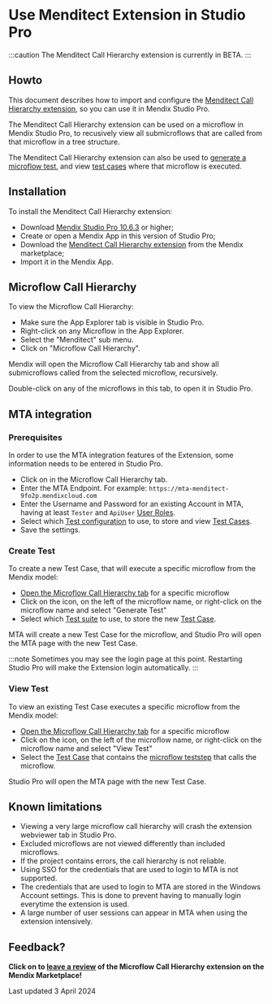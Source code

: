 # Use Menditect Extension in Studio Pro

:::caution
The Menditect Call Hierarchy extension is currently in BETA.
:::

## Howto

This document describes how to import and configure the [Menditect Call Hierarchy extension](https://marketplace.mendix.com/link/component/xxx), so you can use it in Mendix Studio Pro.

The Menditect Call Hierarchy extension can be used on a microflow in Mendix Studio Pro, to recusively view all submicroflows that are called from that microflow in a tree structure.

The Menditect Call Hierarchy extension can also be used to [generate a microflow test](generate-test#test-a-microflow), and view [test cases](../../test-case) where that microflow is executed.


## Installation

To install the Menditect Call Hierarchy extension:
- Download [Mendix Studio Pro 10.6.3](https://marketplace.mendix.com/link/studiopro/10.6.3) or higher;
- Create or open a Mendix App in this version of Studio Pro;
- Download the [Menditect Call Hierarchy extension](https://marketplace.mendix.com/link/component/xxx) from the Mendix marketplace;
- Import it in the Mendix App.

## Microflow Call Hierarchy

To view the Microflow Call Hierarchy:
- Make sure the App Explorer tab is visible in Studio Pro.
- Right-click on any Microflow in the App Explorer.
- Select the "Menditect" sub menu.
- Click on "Microflow Call Hierarchy".

Mendix will open the Microflow Call Hierarchy tab and show all submicroflows called from the selected microflow, recursively.

Double-click on any of the microflows in this tab, to open it in Studio Pro.


## MTA integration

### Prerequisites

In order to use the MTA integration features of the Extension, some information needs to be entered in Studio Pro.

- Click on <i class="fal fa-cog"></i> in the Microflow Call Hierarchy tab.
- Enter the MTA Endpoint. For example: `https://mta-menditect-9fo2p.mendixcloud.com`
- Enter the Username and Password for an existing Account in MTA, having at least `Tester` and `ApiUser` [User Roles](manage-accounts#mta-user-roles). 
- Select which [Test configuration](../../test-configuration) to use, to store and view [Test Cases](../../test-case).
- Save the settings.

### Create Test

To create a new Test Case, that will execute a specific microflow from the Mendix model:
- [Open the Microflow Call Hierarchy tab](#microflow-call-hierarchy) for a specific microflow
- Click on the <i class="fal fa-circle"></i> icon, on the left of the microflow name, or right-click on the microflow name and select "Generate Test"
- Select which [Test suite](../../test-suite) to use, to store the new [Test Case](../../test-case).

MTA will create a new Test Case for the microflow, and Studio Pro will open the MTA page with the new Test Case.

:::note
Sometimes you may see the login page at this point. Restarting Studio Pro will make the Extension login automatically.
:::

### View Test

To view an existing Test Case executes a specific microflow from the Mendix model:
- [Open the Microflow Call Hierarchy tab](#microflow-call-hierarchy) for a specific microflow
- Click on the <font color="#5BDB5B"> <i class="fas fa-circle"></i> </font> icon, on the left of the microflow name, or right-click on the microflow name and select "View Test"
- Select the [Test Case](../../test-case) that contains the [microflow teststep](../../Teststep/microflow) that calls the microflow.

Studio Pro will open the MTA page with the new Test Case.

## Known limitations

- Viewing a very large microflow call hierarchy will crash the extension webviewer tab in Studio Pro.
- Excluded microflows are not viewed differently than included microflows.
- If the project contains errors, the call hierarchy is not reliable.
- Using SSO for the credentials that are used to login to MTA is not supported.
- The credentials that are used to login to MTA are stored in the Windows Account settings. This is done to prevent having to manually login everytime the extension is used.
- A large number of user sessions can appear in MTA when using the extension intensively. 

## Feedback?

**Click on <i class="fas fa-pen-field"></i> to [leave a review](https://marketplace.mendix.com/link/component/xxx) of the Microflow Call Hierarchy extension on the Mendix Marketplace!**

Last updated 3 April 2024